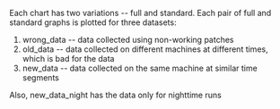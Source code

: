 Each chart has two variations -- full and standard.
Each pair of full and standard graphs is plotted for three datasets:
1. wrong_data -- data collected using non-working patches
2. old_data -- data collected on different machines at different times, which is bad for the data
3. new_data -- data collected on the same machine at similar time segments

Also, new_data_night has the data only for nighttime runs
